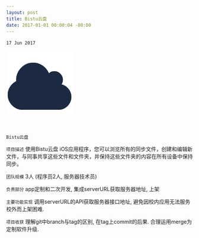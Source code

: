 ```yaml
---
layout: post
title: Bistu云盘
date: 2017-01-01 00:00:04 -08:00
---
```

`17 Jun 2017`

![](assets/images/bistuclouddisk/icon.png)
<center>
<h1>
<a href="https://github.com/ifLab/owncloud-ios" class="fa fa-github"></a>
<a href="https://itunes.apple.com/cn/app/bistu%E4%BA%91%E7%9B%98/id1234895108?mt=8" class="fa fa-apple"></a>
</h1>
</center>

`Bistu云盘`

`项目描述` 使用Bistu云盘 iOS应用程序，您可以浏览所有的同步文件，创建和编辑新文件，与同事共享这些文件和文件夹，并保持这些文件夹的内容在所有设备中保持同步。

`团队规模` 3人 (程序员2人, 服务器技术员)

`负责部分` app定制和二次开发, 集成serverURL获取服务器地址, 上架

`主要功能实现` 调用serverURL的API获取服务器接口地址, 避免因校内应用无法服务校外而上架困难.

`项目收获` 理解git中branch与tag的区别, 在tag上commit的后果. 合理运用merge为定制软件升级.